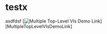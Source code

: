 # testx
asdfdsf
[![Multiple Top-Level VIs Demo Link](https://img.shields.io/badge/Details-Demo_Link-green.svg)][MultipleTopLevelVIsDemoLink]
